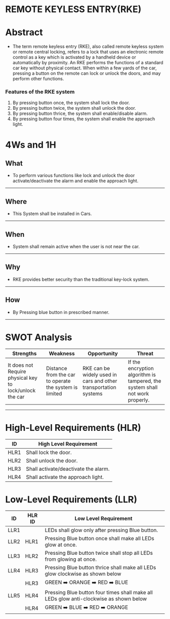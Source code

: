 
#  REMOTE KEYLESS ENTRY(RKE)

# Abstract
 
 *  The term remote keyless entry (RKE), also called remote keyless system or remote central locking, refers to a lock that uses an electronic remote control as a key which is activated by a handheld device or automatically by proximity.  An RKE performs the functions of a standard car key without physical contact. When within a few yards of the car, pressing a button on the remote can lock or unlock the doors, and may perform other functions. 
 
### Features of the RKE system

1.  By pressing button once, the system shall lock the door.
2.  By pressing button twice, the system shall unlock the door.
3.  By pressing button thrice, the system shall enable/disable alarm.
4.  By pressing button four times, the system shall enable the approach light.


# 4Ws and 1H

## What
* To perform various functions like lock and unlock the door activate/deactivate the alarm and enable the approach light.
---
## Where
* This System shall be installed in Cars.
---
## When
* System shall remain active when the user is not near the car. 
---
## Why
* RKE provides better security than the traditional key-lock system.
---
## How
* By Pressing blue button in prescribed manner.
--- 

# SWOT Analysis

| Strengths | Weakness | Opportunity | Threat |
|-----------|----------|-------------|--------|
| It does not Require physical key to lock/unlock the car | Distance from the car to operate the system is limited |  RKE can be widely used in cars and other transportation systems|If the encryption algorithm is tampered, the system shall not work properly. | 

---

 
 
# High-Level Requirements (HLR)

| ID | High Level Requirement |
|---|---|
| HLR1 |Shall lock the door. |
| HLR2 |Shall unlock the door. |
| HLR3 |Shall activate/deactivate the alarm. |
| HLR4 |Shall activate the approach light. |


# Low-Level Requirements (LLR)

| ID | HLR ID |Low Level Requirement |
|---|---|---|
| LLR1 |   |LEDs shall glow only after pressing Blue button. |
| LLR2 |HLR1 |Pressing Blue button once shall make all LEDs glow at once. | 
| LLR3 |HLR2|Pressing Blue button twice shall stop all LEDs from glowing at once. | 
| LLR4 |HLR3 |Pressing Blue button thrice shall make all LEDs glow clockwise as shown below | 
|   |HLR3 | GREEN :arrow_right: ORANGE :arrow_right: RED :arrow_right: BLUE |  
| LLR5 |HLR4|Pressing Blue button four times shall make all LEDs glow anti-clockwise as shown below |
|   |HLR4 | GREEN :arrow_right: BLUE :arrow_right: RED :arrow_right: ORANGE | 


